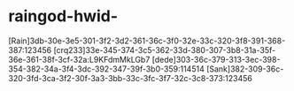 # raingod-hwid-
[Rain]3db-30e-3e5-301-3f2-3d2-361-36c-3f0-32e-33c-320-3f8-391-368-387:123456
[crq233]33e-345-374-3c5-362-33d-380-307-3b8-31a-35f-36e-361-38f-3cf-32a:L9KFdmMkLGb7
[dede]303-36c-379-313-3ec-398-354-382-34a-3f4-3dc-392-347-39f-3b0-359:114514
[Sank]382-309-36c-320-3fd-3ca-3f2-30f-3a3-3bb-33c-3fc-3f7-32c-3c8-373:123456
